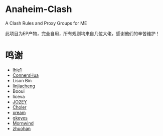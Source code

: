 # Anaheim-Clash
A Clash Rules and Proxy Groups for ME

此项目为EP产物，完全自用，所有规则均来自几位大佬，感谢他们的辛苦维护！

# 鸣谢

- [lhie1](https://github.com/lhie1)
- [ConnersHua](https://github.com/ConnersHua)
- Lison Bin
- [linjiacheng](https://github.com/linjiacheng)
- Booui
- liceva
- [JO2EY](https://github.com/JO2EY)
- [Choler](https://github.com/Choler)
- [xream](https://github.com/xream)
- [gkeyes](https://github.com/gkeyes)
- [Mornwind](https://github.com/Mornwind)
- [zhuohan](https://github.com/zhuohan)
